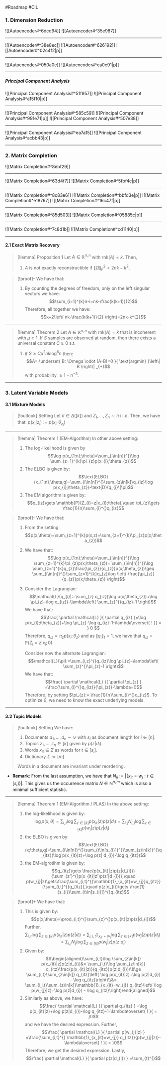 #Roadmap #CIL 

### 1. Dimension Reduction

![[Autoencoder#^6dcd94]]
![[Autoencoder#^35e987]]

---
![[Autoencoder#^38e8ec]]
![[Autoencoder#^626192]]
![[Autoencoder#^02c4f2|p]]

---
![[Autoencoder#^050a0e]]
![[Autoencoder#^ea0c91|p]]

---
##### Principal Component Analysis
![[Principal Component Analysis#^51f957]]
![[Principal Component Analysis#^a15f10|p]]

---
![[Principal Component Analysis#^585c59]]
![[Principal Component Analysis#^991e71|p]]
![[Principal Component Analysis#^507e38]]

---
![[Principal Component Analysis#^ea7a15]]
![[Principal Component Analysis#^acbb43|p]]

---
### 2. Matrix Completion
![[Matrix Completion#^8ebf29]]

---
![[Matrix Completion#^63d4f7]]
![[Matrix Completion#^5fbf4c|p]]

---
![[Matrix Completion#^8c83e6]]
![[Matrix Completion#^bbfd3e|p]]
![[Matrix Completion#^e18767]]
![[Matrix Completion#^16c47f|p]]

---
![[Matrix Completion#^85d503]]
![[Matrix Completion#^05885c|p]]

---
![[Matrix Completion#^7c8d1b]]
![[Matrix Completion#^cd1140|p]]

---
#### 2.1 Exact Matrix Recovery
> [!lemma] Proposition 1
> Let $A\in \mathbb{R}^{n,n}$ with $\text{rnk}(A)=k$. Then,
> 1. $A$ is not exactly reconstructible if $\left\| \Omega \right\|^{2}_{F}< 2nk-k^{2}$.

> [!proof]-
> We have that:
> 1. By counting the degrees of freedom, only on the left singular vectors we have: $$\sum_{i=1}^{k}n-i=nk-\frac{k(k+1)}{2}$$Therefore, all together we have: $$k+2\left( nk-\frac{k(k+1)}{2} \right)=2nk-k^{2}$$

---
> [!lemma] Theorem 2
> Let $A\in \mathbb{R}^{n,n}$ with $\text{rnk}(A)=k$ that is incoherent with $\mu\geq 1$. If $S$ samples are observed at random, then there exists a universal constant $C\geq 0$ s.t. 
> 1. if $S\geq C\mu^{2}nk\log^6 n$ then: $$A= \underset{ B: \Omega \odot (A-B)=0 }{ \text{argmin} }\left\| B \right\| _{*}$$with probability $\geq 1-n^{-3}$.

---
### 3. Latent Variable Models
#### 3.1 Mixture Models
> [!outlook] Setting
> Let $\pi\in\Delta([k])$ and  $Z_{1},\dots,Z_{n}\sim \pi$ i.i.d. Then, we have that: $p(x_{i}|z_{i}):=p(x_{i};\theta_{z_{i}})$

---
> [!lemma] Theorem 1 (EM-Algorithm)
> In other above setting:
> 1. The log-likelihood is given by $$\log p(x_{1:n};\theta)=\sum_{i\in[n]}^{}\log \sum_{z=1}^{k}\pi_{z}p(x_{i};\theta_{z})$$
> 2. The ELBO is given by:$$\text{ELBO}(x_{1:n};\theta,q)=\sum_{i\in[n]}^{}\sum_{z\in[k]}q_{iz}\log p(x_{i};\theta_{z})-\text{D}(q_{i}\|\pi)$$
> 3. The EM algorithm is given by:
> 	$$q_{iz}\gets \mathbb{P}(Z_{i}=z|x_{i};\theta),\quad \pi_{z}\gets \frac{1}{n}\sum_{i}^{}q_{iz}$$

> [!proof]-
> We have that: 
> 1. From the setting: $$p(x;\theta)=\sum_{z=1}^{k}p(x,z)=\sum_{z=1}^{k}\pi_{z}p(x;\theta_{z})$$
> 2. We have that: $$\log p(x_{1:n};\theta)=\sum_{i\in[n]}^{}\log \sum_{z=1}^{k}\pi_{z}p(x;\theta_{z})= \sum_{i\in[n]}^{}\log \sum_{z=1}^{k}q_{z}\frac{\pi_{z}}{q_{z}}p(x;\theta_{z})\geq  \sum_{i\in[n]}^{}\sum_{z=1}^{k}q_{z}\log \left( \frac{\pi_{z}}{q_{z}}p(x;\theta_{z}) \right)$$
> 3. Consider the Lagrangian: $$\mathcal{L}(q_{i}):=\sum_{z} q_{iz}(\log p(x;\theta_{z})+\log \pi_{z}-\log q_{iz})-\lambda\left( \sum_{z}^{}q_{iz}-1 \right)$$ We have that: $$\frac{ \partial \mathcal{L} }{ \partial q_{iz} }=\log p(x_{i};\theta_{z})+\log \pi_{z}-\log q_{iz}-1-\lambda\overset{ ! }{ = } 0 $$Therefore, $q_{iz}\propto \pi_{z}p(x_{i};\theta_{z})$ and as $\left\| q_{i} \right\|_{1}=1$, we have that $q_{iz}=\mathbb{P}(Z_{i}=z|x_{i};0)$. 
>    
>    Consider now the alternate Lagrangian: $$\mathcal{L}(\pi):=\sum_{i,z}^{}q_{iz}\log \pi_{z}-\lambda\left( \sum_{z}^{}\pi_{z}-1 \right)$$We have that: $$\frac{ \partial \mathcal{L} }{ \partial \pi_{z} } =\frac{\sum_{i}^{}q_{iz}}{\pi_{z}}-\lambda=0$$Therefore, by setting $\pi_{z}:= \frac{1}{n}\sum_{i}^{}q_{iz}$. To optimize $\theta$, we need to know the exact underlying models.

---
#### 3.2 Topic Models
> [!outlook] Setting
> We have:
> 1. Documents $d_{1},\dots,d_{n}\sim \mathcal{D}$ with $s_{i}$ as document length for $i\in[n]$.
> 2. Topics $z_{1},\dots,z_{n}\in[k]$ given by $p(z|d_{i})$.
> 3. Words $x_{it}\in\Sigma$ as words for $t\in [s_{i}]$.
> 4. Dictionary $\Sigma:=[m]$.
> 
> Words in a document are invariant under reordering.

- **Remark**: From the last assumption, we have that $N_{ij}:= \left| \{ x_{it}=w_{j}: t\in[s_{i}] \} \right|$. This gives us the occurrence matrix $N\in \mathbb{\mathbb{N}}^{n,m}$ which is also a minimal sufficient statistic.

---
> [!lemma] Theorem 1 (EM-Algorithm / PLAS)
> In the above setting: 
> 1. the log-likelihood is given by: $$\log p(x;\theta)=\sum_{i,t}\log \sum_{z\in[k]} p(x_{it}|z)p(z|d_{i})=\sum_{i,j} N_{i,j}\log \sum_{z\in[k]} p(w_{j}|z)p(z|d_{i})$$
> 2. the ELBO is given by: $$\text{ELBO}(x;\theta,q)=\sum_{i\in[n]}^{}\sum_{t\in[s_{i}]}^{}\sum_{z\in[k]}^{}q_{itz}(\log p(x_{it}|z)+\log p(z| d_{i})-\log q_{itz})$$
> 3. the EM-algrotihm is given by: $$q_{itz}\gets \frac{p(x_{it}|z)p(z|d_{i})}{\sum_{z'}^{}p(x_{it}|z')p(z'|d_{i})},\quad p(w_{j}|z)\gets\frac{\sum_{i,t}^{}\mathbb{1}_{x_{it}=w_{j}}q_{itz}}{\sum_{i,t}^{}q_{itz}},\quad p(z|d_{i})\gets  \frac{1}{s_{i}}\sum_{t\in[s_{i}]}^{}q_{itz}$$

> [!proof]+
> We have that:
> 1. This is given by: $$p(x;\theta)=\prod_{i,t}^{}\sum_{z}^{}p(x_{it}|z)p(z|d_{i})$$Further, $$\sum_{i,t}\log \sum_{z\in[k]} p(x_{it}|z)p(z|d_{i})=\sum_{i,j,t}\mathbb{1}_{x_{it}=w_{j}}\log \sum_{z\in[k]} p(w_{j}|z)p(z|d_{i})=\sum_{i,j}N_{ij}\log \sum_{z\in[k]} p(w_{j}|z)p(z|d_{i})$$
> 2. Given by: $$\begin{aligned}\sum_{i,t}\log \sum_{z\in[k]} p(x_{it}|z)p(z|d_{i})&= \sum_{i,t}\log \sum_{z\in[k]} q_{itz}\frac{p(x_{it}|z)}{q_{itz}}p(z|d_{i})\\&\ge \sum_{i,t}\sum_{z\in[k]} q_{itz}\left( \log p(x_{it}|z)+\log p(z|d_{i})  - \log q_{itz}\right)\\&= \sum_{i,j,t}\sum_{z\in[k]}\mathbb{1}_{x_{it}=w_{j}} q_{itz}\left( \log p(w_{j}|z)+\log p(z|d_{i})  - \log q_{itz}\right)\end{aligned}$$
> 3. Similarly as above, we have: $$\frac{ \partial \mathcal{L} }{ \partial q_{itz} } =\log p(x_{it}|z)+\log p(z|d_{i})-\log q_{itz}-1-\lambda\overset{ ! }{ = }0$$and we have the desired expression. Further, $$\frac{ \partial \mathcal{L} }{ \partial p(w_{j}|z) } =\frac{\sum_{i,t}^{} \mathbb{1}_{x_{it}=w_{j}} q_{itz}}{p(w_{j}|z)}-\lambda\overset{ ! }{ = }0$$Therefore, we get the desired expression. Lastly, $$\frac{ \partial \mathcal{L} }{ \partial p(z|d_{i}) } =\sum_{t}^{}$$